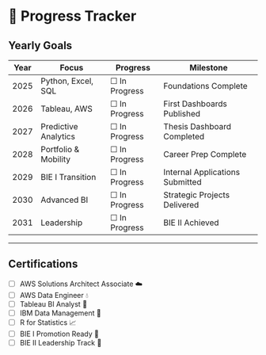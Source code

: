 # 🩵 Progress Tracker

## Yearly Goals

| Year | Focus | Progress | Milestone |
|------|--------|-----------|------------|
| 2025 | Python, Excel, SQL | ☐ In Progress | Foundations Complete |
| 2026 | Tableau, AWS | ☐ In Progress | First Dashboards Published |
| 2027 | Predictive Analytics | ☐ In Progress | Thesis Dashboard Completed |
| 2028 | Portfolio & Mobility | ☐ In Progress | Career Prep Complete |
| 2029 | BIE I Transition | ☐ In Progress | Internal Applications Submitted |
| 2030 | Advanced BI | ☐ In Progress | Strategic Projects Delivered |
| 2031 | Leadership | ☐ In Progress | BIE II Achieved |

---

## Certifications

- [ ] AWS Solutions Architect Associate ☁️  
- [ ] AWS Data Engineer 💧  
- [ ] Tableau BI Analyst 🎨  
- [ ] IBM Data Management 🧩  
- [ ] R for Statistics 📈  
- [ ] BIE I Promotion Ready 💼  
- [ ] BIE II Leadership Track 🩵 
